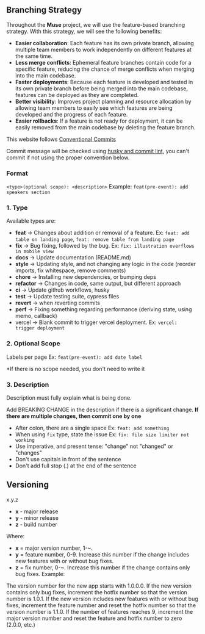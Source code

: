 ## Branching Strategy

Throughout the **Muse** project, we will use the feature-based branching strategy. With this strategy, we will see the following benefits:

- **Easier collaboration**: Each feature has its own private branch, allowing multiple team members to work independently on different features at the same time.
- **Less merge conflicts**: Ephemeral feature branches contain code for a specific feature, reducing the chance of merge conflicts when merging into the main codebase.
- **Faster deployments**: Because each feature is developed and tested in its own private branch before being merged into the main codebase, features can be deployed as they are completed.
- **Better visibility**: Improves project planning and resource allocation by allowing team members to easily see which features are being developed and the progress of each feature.
- **Easier rollbacks**: If a feature is not ready for deployment, it can be easily removed from the main codebase by deleting the feature branch.

This website follows [Conventional Commits](https://www.conventionalcommits.org/en/v1.0.0/)

Commit message will be checked using [husky and commit lint](https://theodorusclarence.com/library/husky-commitlint-prettier), you can't commit if not using the proper convention below.

### Format

`<type>(optional scope): <description>`
Example: `feat(pre-event): add speakers section`

### 1. Type

Available types are:

- **feat** → Changes about addition or removal of a feature. Ex: `feat: add table on landing page`, `feat: remove table from landing page`
- **fix** → Bug fixing, followed by the bug. Ex: `fix: illustration overflows in mobile view`
- **docs** → Update documentation (README.md)
- **style** → Updating style, and not changing any logic in the code (reorder imports, fix whitespace, remove comments)
- **chore** → Installing new dependencies, or bumping deps
- **refactor** → Changes in code, same output, but different approach
- **ci** → Update github workflows, husky
- **test** → Update testing suite, cypress files
- **revert** → when reverting commits
- **perf** → Fixing something regarding performance (deriving state, using memo, callback)
- vercel → Blank commit to trigger vercel deployment. Ex: `vercel: trigger deployment`

### 2. Optional Scope

Labels per page Ex: `feat(pre-event): add date label`

\*If there is no scope needed, you don't need to write it

### 3. Description

Description must fully explain what is being done.

Add BREAKING CHANGE in the description if there is a significant change. **If there are multiple changes, then commit one by one**

- After colon, there are a single space Ex: `feat: add something`
- When using `fix` type, state the issue Ex: `fix: file size limiter not working`
- Use imperative, and present tense: "change" not "changed" or "changes"
- Don't use capitals in front of the sentence
- Don't add full stop (.) at the end of the sentence

## Versioning

x.y.z

- **x** - major release
- **y** - minor release
- **z** - build number

Where:

- **x** = major version number, 1-~.
- **y** = feature number, 0-9. Increase this number if the change includes new features with or without bug fixes.
- **z** = fix number, 0-~. Increase this number if the change contains only bug fixes.
Example:

The version number for the new app starts with 1.0.0.0.
If the new version contains only bug fixes, increment the hotfix number so that the version number is 1.0.1.
If the new version includes new features with or without bug fixes, increment the feature number and reset the hotfix number so that the version number is 1.1.0. If the number of features reaches 9, increment the major version number and reset the feature and hotfix number to zero (2.0.0, etc.)
